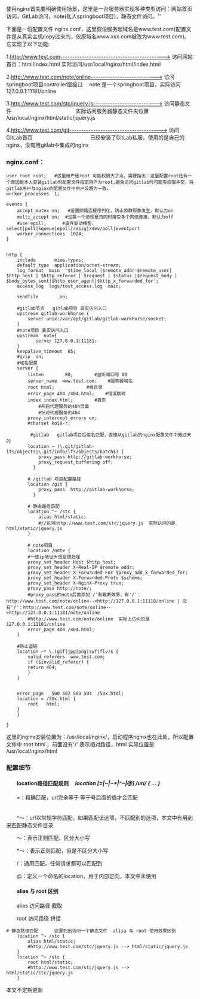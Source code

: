 使用nginx首先要明确使用场景，这里是一台服务器实现多种类型访问：网站首页访问，GitLab访问，note(私人springboot项目)，静态文件访问。''

下面是一份配置文件 nginx.conf，这里假设服务起域名是www.test.com(配置文件是从真实主机copy过来的，仅原域名www.xxx.com被改为www.test.com)。它实现了以下功能:

1.http://www.test.com-------------------------------------------> 访问网站首页：html/index.html    实际访问/usr/local/nginx/html/index.html

2.http://www.test.com/note/online---------------------------> 访问springboot项目controller层接口　 note 是一个springboot项目，实际访问 127.0.0.1:11181/online

3.http://www.test.com/stc/jquery.js--------------------------> 访问静态文件　　　　　　　　　　　　 实际访问服务器静态文件夹位置 /usr/local/nginx/html/static/jquery.js

4.http://www.test.com/git--------------------------------------> 访问GitLab首页　　　　　　　　　　　已经安装了GitLab私服，使用的是自己的nginx，没有用gitlab中集成的nginx

### nginx.conf：

```nginx
user root root;   #这里用户是root 可能权限大了点，需要指出：这里配置root还有一个原因是本人安装gitlab时配置文件指定用户为root,避免访问gitlab时可能有权限冲突，将gitlab用户与nginx的配置文件中用户设置为一致。
worker_processes  1;

events {
    accept_mutex on;   #设置网路连接序列化，防止惊群现象发生，默认为on
    multi_accept on;  #设置一个进程是否同时接受多个网络连接，默认为off
    #use epoll;      #事件驱动模型，select|poll|kqueue|epoll|resig|/dev/poll|eventport
    worker_connections  1024;
}


http {
    include       mime.types;
    default_type  application/octet-stream;
    log_format  main  '$time_local |$remote_addr-$remote_user| $http_host | $http_referer | $request | $status |$request_body | $body_bytes_sent|$http_user_agent|$http_x_forwarded_for';
    access_log  logs/test_access.log  main;
        
    sendfile        on;

    #gitlab节点   gitlab项目 真实访问入口
    upstream gitlab-workhorse {
        server unix:/var/opt/gitlab/gitlab-workhorse/socket;
    }
    #note项目 真实访问入口
    upstream  note{
           server 127.0.0.1:11181;
    }
    keepalive_timeout  65;
    #gzip  on;
    #域名配置
    server {
        listen        80;        #监听端口号 80
        server_name  www.test.com;    #服务器域名
        root html;            #根目录
        error_page 404 /404.html;    #错误跳转
        index index.html;        #首页
            #开启代理服务的404页面
            #针对代理服务的404
        proxy_intercept_errors on;
        #charset koi8-r;

         #gitlab   gitlab项目后缀名匹配，直接从gitlab的nginx配置文件中搬过来的
        location ~ (\.git/gitlab-lfs/objects|\.git/info/lfs/objects/batch$) {
            proxy_pass http://gitlab-workhorse;
            proxy_request_buffering off;
          }

        # /gitlab 项目配置路径
        location /git {
            proxy_pass  http://gitlab-workhorse;
          }

        # 静态路径匹配 
        location ^~ /stc {
            alias html/static;
            #//访问http://www.test.com/stc/jquery.js  实际访问的是 html/static/jquery.js 
        }
    
        # note项目
        location /note {
        #一些ip地址头信息预处理
        proxy_set_header Host $http_host;    
        proxy_set_header X-Real-IP $remote_addr;
        proxy_set_header X-Forwarded-For $proxy_add_x_forwarded_for;
        proxy_set_header X-Forwarded-Proto $scheme;
        proxy_set_header X-NginX-Proxy true;
        proxy_pass http://note/;  
        #proxy_pass的note后面添加'/'有截断效果，有'/'：http://www.test.com/note/online-->http://127.0.0.1:11118/online | 没有'/'：http://www.test.com/note/online-->http://127.0.0.1:11181/note/online
        #http://www.test.com/note/online  实际上访问的是  127.0.0.1:11181/online 
        error_page 404 /404.html;
    }

    #防止盗链
    location ~* \.(gif|jpg|png|swf|flv)$ {
        valid_referers  www.test.com;
        if ($invalid_referer) {
        return 404;
        } 
    }


    error_page   500 502 503 504  /50x.html;
    location = /50x.html {
        root   html;
    }
    }

}
```

 这里的nginx安装位置为：/usr/local/nginx/，启动程序nginx也在此处，所以配置文件中 root html； 前面没有'/' 表示相对路径，html 实际位置是 /usr/local/nginx/html

 

### 配置细节

#### 　　location路径匹配规则　 *location [=|~|~\*|^~|@] /uri/ { … }*

　　=：精确匹配，url完全等于 等于号后面的值才会匹配 　　　　　　　　　　　　　　　　　　　　　　　　　　　　　　　　　　　

　　^～：url以常规字符匹配，如果匹配该选项，不匹配别的选项，本文中有用到来匹配静态文件目录　　　　　　　　　　　　　　　 

　　～：表示正则匹配，区分大小写　　　　　　　　　　　　　　　　　　　　　　　　　　　　　　　　　　　　　　　　　　　　 

　　*～：表示正则匹配，但是不区分大小写　　　　　　　　　　　　　　　　　　　　　　　　　　　　　　　　　　　　　　　　　　

　　/：通用匹配，任何请求都可以匹配到　　

　　@：定义一个命名的location，用于内部定向，本文中未使用　　　

#### 　　alias 与 root 区别

　　alias 访问路径 截取

　　root 访问路径 拼接  

```nginx
# 静态路径匹配      这里列出访问一个静态文件  alisa 与 root 使用效果区别  
    location ^~ /stc {
        alias html/static;
        #http://www.test.com/stc/jquery.js --> html/static/jquery.js
    }
    location ^~ /stc {
        root html/static;
        #http://www.test.com/stc/jquery.js --> html/static/stc/jquery.js   
    }
```

 

本文不定期更新